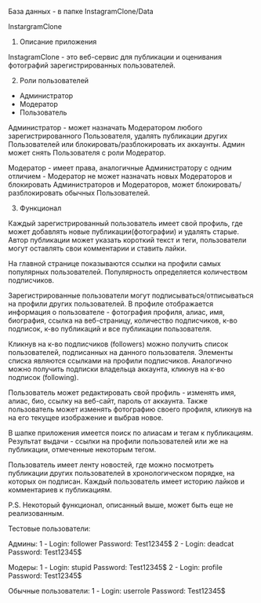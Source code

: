 База данных - в папке InstagramClone/Data

InstargramClone

1. Описание приложения

InstagramClone - это веб-сервис для публикации и оценивания фотографий зарегистрированных пользователей.

2. Роли пользователей

- Администратор
- Модератор
- Пользователь

Администратор - может назначать Модератором любого зарегистрированного Пользователя, удалять публикации других Пользователей 
или блокировать/разблокировать их аккаунты. Админ может снять Пользователя с роли Модератор.

Модератор - имеет права, аналогичные Администратору с одним отличием - Модератор не может назначать новых Модераторов и блокировать 
Администраторов и Модераторов, может блокировать/разблокировать обычных Пользователей.

3. Функционал

Каждый зарегистрированный пользователь имеет свой профиль, где может добавлять новые публикации(фотографии) и удалять старые. 
Автор публикации может указать короткий текст и теги, пользователи могут оставлять свои комментарии и ставить лайки.

На главной странице показываются ссылки на профили самых популярных пользователей. Популярность определяется количеством подписчиков.

Зарегистрированные пользователи могут подписываться/отписываться на профили других пользователей.
В профиле отображается информация о пользователе - фотография профиля, алиас, имя, биография, ссылка на веб-страницу,
количество подписчиков, к-во подписок, к-во публикаций и все публикации пользователя.

Кликнув на к-во подписчиков (followers) можно получить список пользователей, подписанных на данного пользователя. Элементы списка 
являются ссылками на профили подписчиков. Аналогично можно получить подписки владельца аккаунта, кликнув на к-во подписок (following).

Пользователь может редактировать свой профиль - изменять имя, алиас, био, ссылку на веб-сайт, пароль от аккаунта. Также пользователь 
может изменять фотографию своего профиля, кликнув на на его текущее изображение и выбрав новое.

В шапке приложения имеется поиск по алиасам и тегам к публикациям. Результат выдачи - ссылки на профили пользователей или же на публикации, 
отмеченные некоторым тегом.

Пользователь имеет ленту новостей, где можно посмотреть публикации других пользователей в хронологическом порядке, на которых он подписан. 
Каждый пользователь имеет историю лайков и комментариев к публикациям.

P.S. Некоторый функционал, описанный выше, может быть еще не реализованным.

Тестовые пользователи:

Админы:
1 - Login: follower
	Password: Test12345$
2 - Login: deadcat 
	Password: Test12345$

Модеры:
1 - Login: stupid
	Password: Test12345$
2 - Login: profile
	Password: Test12345$
	
Обычные пользователи:
1 - Login: userrole
	Password: Test12345$